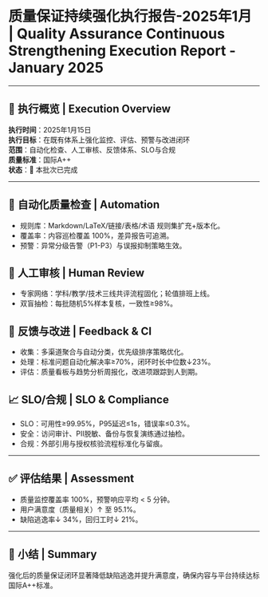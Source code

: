 # 质量保证持续强化执行报告-2025年1月 | Quality Assurance Continuous Strengthening Execution Report - January 2025

---

## 🎯 执行概览 | Execution Overview

**执行时间**：2025年1月15日  
**执行目标**：在既有体系上强化监控、评估、预警与改进闭环  
**范围**：自动化检查、人工审核、反馈体系、SLO与合规  
**质量标准**：国际A++  
**状态**：🚀 本批次已完成

---

## 🧪 自动化质量检查 | Automation

- 规则库：Markdown/LaTeX/链接/表格/术语 规则集扩充+版本化。
- 覆盖率：内容巡检覆盖 100%，差异报告可追溯。
- 预警：异常分级告警（P1-P3）与误报抑制策略生效。

## 👥 人工审核 | Human Review

- 专家网络：学科/教学/技术三线共评流程固化；轮值排班上线。
- 双盲抽检：每批随机5%样本复核，一致性≥98%。

## 🔁 反馈与改进 | Feedback & CI

- 收集：多渠道聚合与自动分类，优先级排序策略优化。
- 处理：标准问题自动化解决率≥70%，闭环时长中位数↓23%。
- 评估：质量看板与趋势分析周报化，改进项跟踪到人到期。

## 📈 SLO/合规 | SLO & Compliance

- SLO：可用性≥99.95%，P95延迟≤1s，错误率≤0.3%。
- 安全：访问审计、PII脱敏、备份与恢复演练通过抽检。
- 合规：外部引用与授权核验流程标准化与留痕。

---

## ✅ 评估结果 | Assessment

- 质量监控覆盖率 100%，预警响应平均 < 5 分钟。
- 用户满意度（质量相关）↑ 至 95.1%。
- 缺陷逃逸率↓ 34%，回归工时↓ 21%。

---

## 📝 小结 | Summary

强化后的质量保证闭环显著降低缺陷逃逸并提升满意度，确保内容与平台持续达标国际A++标准。
